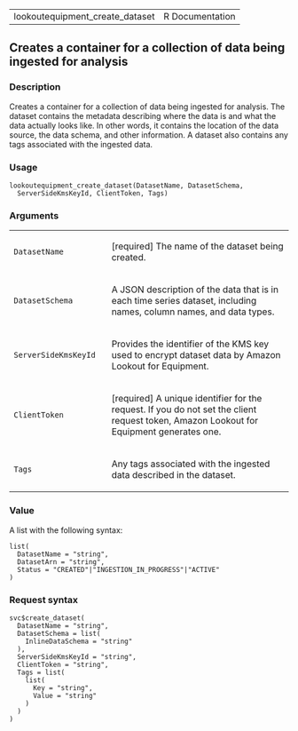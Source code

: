 <table style="width: 100%;">
<tbody>
<tr class="odd">
<td>lookoutequipment_create_dataset</td>
<td style="text-align: right;">R Documentation</td>
</tr>
</tbody>
</table>

## Creates a container for a collection of data being ingested for analysis

### Description

Creates a container for a collection of data being ingested for
analysis. The dataset contains the metadata describing where the data is
and what the data actually looks like. In other words, it contains the
location of the data source, the data schema, and other information. A
dataset also contains any tags associated with the ingested data.

### Usage

    lookoutequipment_create_dataset(DatasetName, DatasetSchema,
      ServerSideKmsKeyId, ClientToken, Tags)

### Arguments

<table>
<colgroup>
<col style="width: 35%" />
<col style="width: 65%" />
</colgroup>
<tbody>
<tr class="odd">
<td><code
id="lookoutequipment_create_dataset_:_DatasetName">DatasetName</code></td>
<td><p>[required] The name of the dataset being created.</p></td>
</tr>
<tr class="even">
<td><code
id="lookoutequipment_create_dataset_:_DatasetSchema">DatasetSchema</code></td>
<td><p>A JSON description of the data that is in each time series
dataset, including names, column names, and data types.</p></td>
</tr>
<tr class="odd">
<td><code
id="lookoutequipment_create_dataset_:_ServerSideKmsKeyId">ServerSideKmsKeyId</code></td>
<td><p>Provides the identifier of the KMS key used to encrypt dataset
data by Amazon Lookout for Equipment.</p></td>
</tr>
<tr class="even">
<td><code
id="lookoutequipment_create_dataset_:_ClientToken">ClientToken</code></td>
<td><p>[required] A unique identifier for the request. If you do not set
the client request token, Amazon Lookout for Equipment generates
one.</p></td>
</tr>
<tr class="odd">
<td><code id="lookoutequipment_create_dataset_:_Tags">Tags</code></td>
<td><p>Any tags associated with the ingested data described in the
dataset.</p></td>
</tr>
</tbody>
</table>

### Value

A list with the following syntax:

    list(
      DatasetName = "string",
      DatasetArn = "string",
      Status = "CREATED"|"INGESTION_IN_PROGRESS"|"ACTIVE"
    )

### Request syntax

    svc$create_dataset(
      DatasetName = "string",
      DatasetSchema = list(
        InlineDataSchema = "string"
      ),
      ServerSideKmsKeyId = "string",
      ClientToken = "string",
      Tags = list(
        list(
          Key = "string",
          Value = "string"
        )
      )
    )
